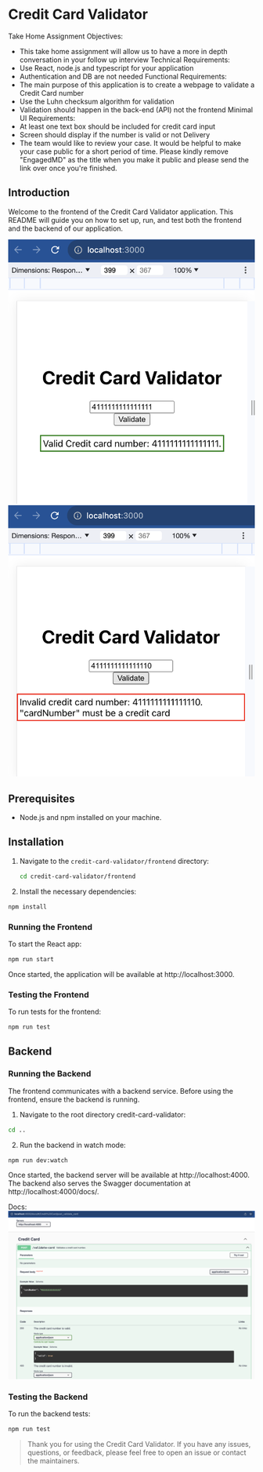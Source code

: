 # Credit Card Validator

Take Home Assignment
Objectives:
- This take home assignment will allow us to have a more in depth
conversation in your follow up interview
Technical Requirements:
- Use React, node.js and typescript for your application
- Authentication and DB are not needed
Functional Requirements:
- The main purpose of this application is to create a webpage to validate a
Credit Card number
- Use the Luhn checksum algorithm for validation
- Validation should happen in the back-end (API) not the frontend
Minimal UI Requirements:
- At least one text box should be included for credit card input
- Screen should display if the number is valid or not
Delivery
- The team would like to review your case. It would be helpful to make your
case public for a short period of time. Please kindly remove "EngagedMD" as
the title when you make it public and please send the link over once you're
finished.

## Introduction

Welcome to the frontend of the Credit Card Validator application. This README will guide you on how to set up, run, and test both the frontend and the backend of our application.

![Credit Card Validation](public/images/image-1.png)
![Credit Card Validation](public/images/image-3.png)

## Prerequisites

- Node.js and npm installed on your machine.

## Installation

1. Navigate to the `credit-card-validator/frontend` directory:

   ```bash
   cd credit-card-validator/frontend
   ```

2. Install the necessary dependencies:
```bash 
npm install
```

### Running the Frontend
To start the React app:
```bash
npm run start
```
Once started, the application will be available at http://localhost:3000.

### Testing the Frontend
To run tests for the frontend:
```bash
npm run test
```

## Backend
### Running the Backend
The frontend communicates with a backend service. Before using the frontend, ensure the backend is running.

1. Navigate to the root directory credit-card-validator:
```bash
cd ..
```
2. Run the backend in watch mode:
```bash
npm run dev:watch
```

Once started, the backend server will be available at http://localhost:4000. The backend also serves the Swagger documentation at http://localhost:4000/docs/.

Docs: 
![DocsAlt text](public/images/image.png)

### Testing the Backend
To run the backend tests:
```bash
npm run test
```

> Thank you for using the Credit Card Validator. If you have any issues, questions, or feedback, please feel free to open an issue or contact the maintainers.
